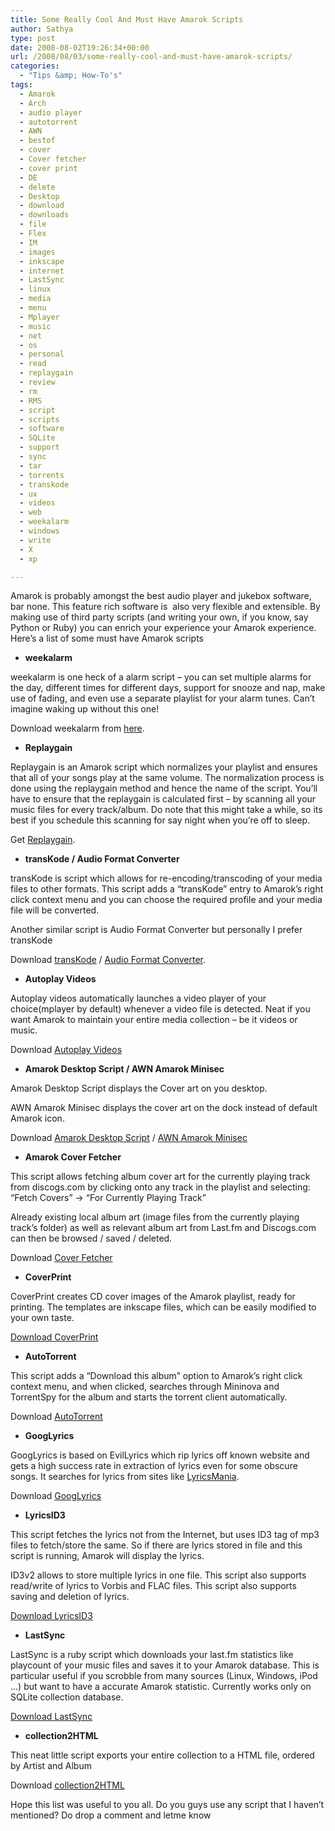 ```yaml
---
title: Some Really Cool And Must Have Amarok Scripts
author: Sathya
type: post
date: 2008-08-02T19:26:34+00:00
url: /2008/08/03/some-really-cool-and-must-have-amarok-scripts/
categories:
  - "Tips &amp; How-To's"
tags:
  - Amarok
  - Arch
  - audio player
  - autotorrent
  - AWN
  - bestof
  - cover
  - Cover fetcher
  - cover print
  - DE
  - delete
  - Desktop
  - download
  - downloads
  - file
  - Flex
  - IM
  - images
  - inkscape
  - internet
  - LastSync
  - linux
  - media
  - menu
  - Mplayer
  - music
  - net
  - os
  - personal
  - read
  - replaygain
  - review
  - rm
  - RMS
  - script
  - scripts
  - software
  - SQLite
  - support
  - sync
  - tar
  - torrents
  - transkode
  - ux
  - videos
  - web
  - weekalarm
  - windows
  - write
  - X
  - xp

---
```

Amarok is probably amongst the best audio player and jukebox software, bar none. This feature rich software is  also very flexible and extensible. By making use of third party scripts (and writing your own, if you know, say Python or Ruby) you can enrich your experience your Amarok experience. Here’s a list of some must have Amarok scripts

  * **weekalarm** 

weekalarm is one heck of a alarm script – you can set multiple alarms for the day, different times for different days, support for snooze and nap, make use of fading, and even use a separate playlist for your alarm tunes. Can’t imagine waking up without this one!

<!--more-->

Download weekalarm from <a href="http://kde-apps.org/content/show.php/weekalarm?content=23160" target="_blank">here</a>.

  * **Replaygain**

Replaygain is an Amarok script which normalizes your playlist and ensures that all of your songs play at the same volume. The normalization process is done using the replaygain method and hence the name of the script. You’ll have to ensure that the replaygain is calculated first – by scanning all your music files for every track/album. Do note that this might take a while, so its best if you schedule this scanning for say night when you’re off to sleep.

Get <a href="http://kde-apps.org/content/show.php/ReplayGain?content=26073" target="_blank">Replaygain</a>.

  * **transKode / Audio Format Converter**

transKode is script which allows for re-encoding/transcoding of your media files to other formats. This script adds a “transKode” entry to Amarok’s right click context menu and you can choose the required profile and your media file will be converted.

Another similar script is Audio Format Converter but personally I prefer transKode

Download <a href="http://kde-apps.org/content/show.php/transKode?content=27512" target="_blank">transKode</a> / <a href="http://kde-apps.org/content/show.php/Audio+Format+Converter?content=23653" target="_blank">Audio Format Converter</a>.

  * **Autoplay Videos**

Autoplay videos automatically launches a video player of your choice(mplayer by default) whenever a video file is detected. Neat if you want Amarok to maintain your entire media collection – be it videos or music.

Download <a href="http://kde-apps.org/content/show.php/Autoplay+Videos?content=72793" target="_blank">Autoplay Videos</a>

  * **Amarok Desktop Script / AWN Amarok Minisec**

Amarok Desktop Script displays the Cover art on you desktop.

AWN Amarok Minisec displays the cover art on the dock instead of default Amarok icon.

Download <a href="http://kde-apps.org/content/show.php/amaroK+Desktop+Script?content=20293" target="_blank">Amarok Desktop Script</a> / <a href="http://kde-apps.org/content/show.php/awn-amarok-minsec?content=57893" target="_blank">AWN Amarok Minisec</a>

  * **Amarok Cover Fetcher**

This script allows fetching album cover art for the currently playing track from discogs.com by clicking onto any track in the playlist and selecting: &#8220;Fetch Covers&#8221; -> &#8220;For Currently Playing Track&#8221;
  
Already existing local album art (image files from the currently playing track&#8217;s folder) as well as relevant album art from Last.fm and Discogs.com can then be browsed / saved / deleted.

Download [Cover Fetcher][1]

  * **CoverPrint**

CoverPrint creates CD cover images of the Amarok playlist, ready for printing. The templates are inkscape files, which can be easily modified to your own taste.

<a href="http://kde-apps.org/content/show.php/CoverPrint?content=36670" target="_blank">Download CoverPrint</a>

  * **AutoTorrent**

This script adds a “Download this album” option to Amarok’s right click context menu, and when clicked, searches through Mininova and TorrentSpy for the album and starts the torrent client automatically.

Download [AutoTorrent][2]

  * **GoogLyrics**

GoogLyrics is based on EvilLyrics which rip lyrics off known website and gets a high success rate in extraction of lyrics even for some obscure songs. It searches for lyrics from sites like <a href="http://www.lyricsmania.com" target="_blank">LyricsMania</a>.

Download <a href="http://kde-apps.org/content/show.php/GoogLyrics?content=73850" target="_blank">GoogLyrics</a>

  * **LyricsID3**

This script fetches the lyrics not from the Internet, but uses ID3 tag of mp3 files to fetch/store the same. So if there are lyrics stored in file and this script is running, Amarok will display the lyrics.
  
ID3v2 allows to store multiple lyrics in one file. This script also supports read/write of lyrics to Vorbis and FLAC files. This script also supports saving and deletion of lyrics.

<a href="http://kde-apps.org/content/show.php/Lyrics+ID3?content=49274" target="_blank">Download LyricsID3</a>

  * **LastSync**

LastSync is a ruby script which downloads your last.fm statistics like playcount of your music files and saves it to your Amarok database. This is particular useful if you scrobble from many sources (Linux, Windows, iPod &#8230;) but want to have a accurate Amarok statistic. Currently works only on SQLite collection database.

<a href="http://kde-apps.org/content/show.php/Last+Sync?content=65784" target="_blank">Download LastSync</a>

  * **collection2HTML**

This neat little script exports your entire collection to a HTML file, ordered by Artist and Album

Download <a href="http://kde-apps.org/content/show.php/collection2html?content=61476" target="_blank">collection2HTML</a>

Hope this list was useful to you all. Do you guys use any script that I haven&#8217;t mentioned? Do drop a comment and letme know

 [1]: http://kde-apps.org/content/show.php/Cover+Fetcher+(for+AmaroK)?content=83909
 [2]: http://kde-apps.org/content/show.php/Autotorrent?content=53391